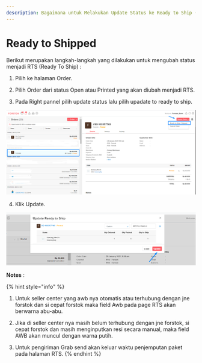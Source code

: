 ```yaml
---
description: Bagaimana untuk Melakukan Update Status ke Ready to Ship (Single Order)
---
```


# Ready to Shipped

Berikut merupakan langkah-langkah yang dilakukan untuk mengubah status menjadi RTS \(Ready To Ship\) : 

1. Pilih ke halaman Order.

2. Pilih Order dari status Open atau Printed yang akan diubah menjadi RTS. 

3. Pada Right pannel pilih update status lalu pilih upadate to ready to ship. 

![](../../.gitbook/assets/image%20%28157%29.png)

4. Klik Update.

![](../../.gitbook/assets/image%20%28222%29.png)

**Notes** : 

{% hint style="info" %}
1. Untuk seller center yang awb nya otomatis atau terhubung dengan jne forstok dan si cepat forstok maka field Awb pada page RTS akan berwarna abu-abu. 

2. Jika di seller center nya masih belum terhubung dengan jne forstok, si cepat forstok dan masih menginputkan resi secara manual, maka field AWB akan muncul dengan warna putih. 

3. Untuk pengiriman Grab send akan keluar waktu penjemputan paket pada halaman RTS. 
{% endhint %}

